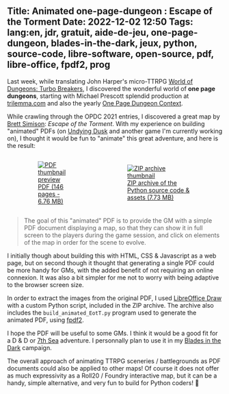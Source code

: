 Title: Animated one-page-dungeon : Escape of the Torment
Date: 2022-12-02 12:50
Tags: lang:en, jdr, gratuit, aide-de-jeu, one-page-dungeon, blades-in-the-dark, jeux, python, source-code, libre-software, open-source, pdf, libre-office, fpdf2, prog
---

Last week, while translating John Harper's micro-TTRPG [World of Dungeons: Turbo Breakers](world-of-dungeons-turbo-breakers.html), I discovered the wonderful world of **one page dungeons**,
starting with Michael Prescott splendid production at [trilemma.com](http://blog.trilemma.com/p/aventures-en-francais.html)
and also the yearly [One Page Dungeon Context](https://www.dungeoncontest.com/).

While crawling through the OPDC 2021 entries, I discovered a great map by [Brett Simison](https://mooselich.com/): _Escape of the Torment_.
With my experience on building "animated" PDFs (on [Undying Dusk](undying-dusk-a-pdf-video-game.html) and another game I'm currently working on), I thought it would be fun to "animate" this great adventure, and here is the result:

<div class="side-by-side">
  <a href="images/2022/11/EscapeOfTheTorment-animated.pdf">
    <figure>
      <img alt="PDF thumbnail preview" src="images/2022/11/EscapeOfTheTorment-animated.gif">
      <figcaption>PDF (146 pages - 6.76 MB)</figcaption>
    </figure>
  </a>
  <a href="images/2022/11/EscapeOfTheTorment-PythonCodeAndAssets.zip">
    <figure>
      <img alt="ZIP archive thumbnail" src="images/2022/11/EscapeOfTheTorment-zip-thumbnail.jpg">
      <figcaption>ZIP archive of the Python source code &amp; assets (7.73 MB)</figcaption>
    </figure>
  </a>
</div>

> The goal of this "animated" PDF is to provide the GM with a simple PDF document displaying a map,
> so that they can show it in full screen to the players during the game session,
> and click on elements of the map in order for the scene to evolve.

I initially though about building this with HTML, CSS & Javascript as a web page,
but on second though it thought that generating a single PDF could be more handy for GMs,
with the added benefit of not requiring an online connexion. It was also a bit simpler for me not to worry with being adaptive to the browser screen size.

In order to extract the images from the original PDF, I used [LibreOffice Draw](https://libreoffice.org/discover/draw/)
with a custom Python script, included in the ZIP archive.
The archive also includes the `build_animated_EotT.py` program used to generate the animated PDF, using [fpdf2](https://pyfpdf.github.io/fpdf2/).

I hope the PDF will be useful to some GMs. I think it would be a good fit for a D & D or [7th Sea](https://en.wikipedia.org/wiki/7th_Sea_(role-playing_game)) adventure. I personnally plan to use it in my [Blades in the Dark](https://bladesinthedark.com) campaign.

The overall approach of animating TTRPG sceneries / battlegrounds as PDF documents could also be applied to other maps!
Of course it does not offer as much expressivity as a Roll20 / Foundry interactive map,
but it can be a handy, simple alternative, and very fun to build for Python coders! 🐍

<style>
@media (min-width:768px) {
  .side-by-side {
    display: flex;
    justify-content: center;
    align-items: center;
  }
  .side-by-side > * { margin: 0 2rem; }
}
</style>

<!-- Com'
* [x] email to dm@mooselich.com
* [x] https://www.casusno.fr/viewtopic.php?t=41384
* [x] Reddit:
    + https://www.reddit.com/r/onePageDungeon/comments/zakoa1/animated_onepagedungeon_escape_of_the_torment/
    + https://www.reddit.com/r/osr/comments/zakr9b/i_made_an_animated_pdf_out_of_brett_simison/
    + https://www.reddit.com/r/battlemaps/comments/zasgjs/i_made_an_animated_pdf_out_of_brett_simison/
-->

